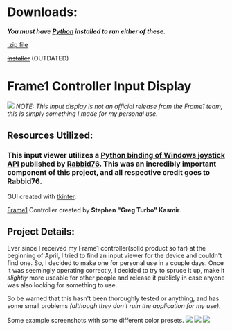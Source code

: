 # Downloads:
***You must have [Python](https://www.python.org/downloads/) installed to run either of these.***

[.zip file](https://drive.google.com/file/d/1SWvWwwOa-fXYJzeVXP02p8H6QgC5K4ll/view?usp=sharing)

~~[Installer](https://drive.google.com/file/d/1HRRzt_gEkd5lBUJlp7h_yCu2TUr2oHg8/view?usp=sharing)~~ (OUTDATED)

# Frame1 Controller Input Display
![](https://i.imgur.com/OmME40D.png)
*NOTE: This input display is not an official release from the Frame1 team, this is simply something I made for my personal use.*

## Resources Utilized:

### This input viewer utilizes a [Python binding of Windows joystick API](https://github.com/Rabbid76/python_windows_joystickapi) published by [Rabbid76](https://github.com/Rabbid76). This was an incredibly important component of this project, and all respective credit goes to Rabbid76.

GUI created with [tkinter](https://docs.python.org/3/library/tkinter.html).

[Frame1](https://frame1.gg/) Controller created by **Stephen "Greg Turbo" Kasmir**.

## Project Details:
Ever since I received my Frame1 controller(solid product so far) at the beginning of April, I tried to find an input viewer for the device and couldn't find one. So, I decided to make one for personal use in a couple days. Once it was seemingly operating correctly, I decided to try to spruce it up, make it *slightly* more useable for other people and release it publicly in case anyone was also looking for something to use. 

So be warned that this hasn't been thoroughly tested or anything, and has some small problems *(although they don't ruin the application for my use)*.

Some example screenshots with some different color presets.
![](https://i.imgur.com/Gw4EYmt.png)
![](https://i.imgur.com/6gQ4spi.png)
![](https://i.imgur.com/mAEwEXW.png)
